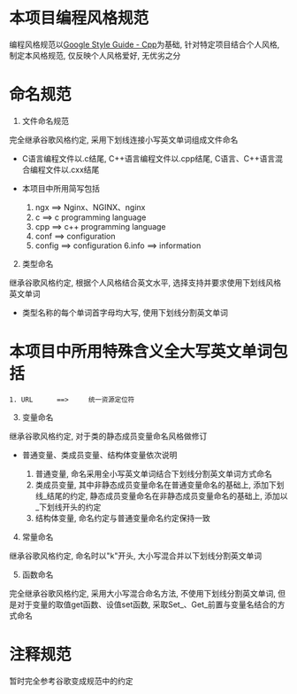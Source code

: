 # 本项目编程风格规范
编程风格规范以[Google Style Guide - Cpp](./zh-google-styleguide-20241208.pdf)为基础, 针对特定项目结合个人风格, 制定本风格规范, 仅反映个人风格爱好, 无优劣之分

# 命名规范

1. 文件命名规范

完全继承谷歌风格约定, 采用下划线连接小写英文单词组成文件命名

* C语言编程文件以.c结尾, C++语言编程文件以.cpp结尾, C语言、C++语言混合编程文件以.cxx结尾

* 本项目中所用简写包括

	1. ngx		==>		Nginx、NGINX、nginx
	2. c  		==>		c programming language
	3. cpp		==>		c++ programming language
	4. conf		==> 		configuration
	5. config	==>		configuration
	6.info		==>		information

2. 类型命名

继承谷歌风格约定, 根据个人风格结合英文水平, 选择支持并要求使用下划线风格英文单词

* 类型名称的每个单词首字母均大写, 使用下划线分割英文单词

# 本项目中所用特殊含义全大写英文单词包括

	1. URL		==>		统一资源定位符

3. 变量命名

继承谷歌风格约定, 对于类的静态成员变量命名风格做修订

* 普通变量、类成员变量、结构体变量依次说明

	1. 普通变量, 命名采用全小写英文单词结合下划线分割英文单词方式命名
	2. 类成员变量, 其中非静态成员变量命名在普通变量命名的基础上, 添加下划线_结尾的约定, 静态成员变量命名在非静态成员变量命名的基础上, 添加以_下划线开头的约定
	3. 结构体变量, 命名约定与普通变量命名约定保持一致

4. 常量命名

继承谷歌风格约定, 命名时以"k"开头, 大小写混合并以下划线分割英文单词

5. 函数命名

完全继承谷歌风格约定, 采用大小写混合命名方法, 不使用下划线分割英文单词, 但是对于变量的取值get函数、设值set函数, 采取Set_、Get_前置与变量名结合的方式命名

# 注释规范

暂时完全参考谷歌变成规范中的约定
